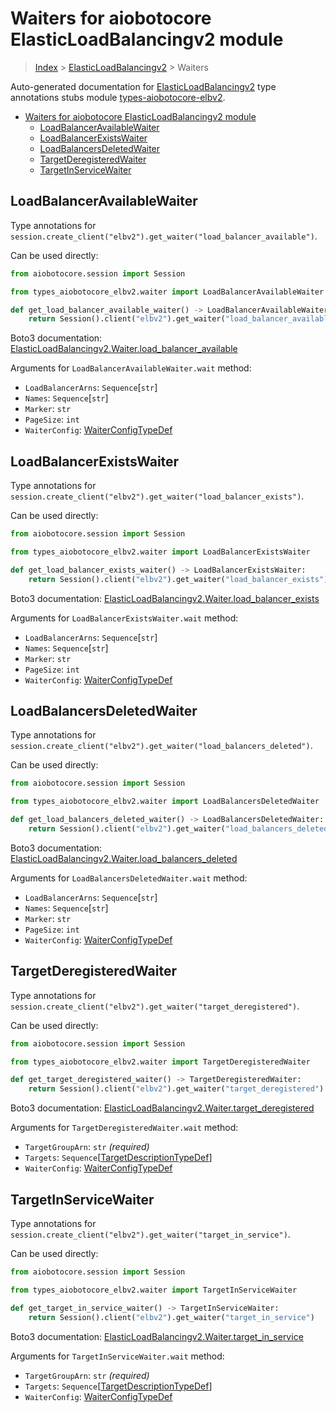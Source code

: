 <a id="waiters-for-aiobotocore-elasticloadbalancingv2-module"></a>

# Waiters for aiobotocore ElasticLoadBalancingv2 module

> [Index](..) > [ElasticLoadBalancingv2](.) > Waiters

Auto-generated documentation for
[ElasticLoadBalancingv2](https://boto3.amazonaws.com/v1/documentation/api/latest/reference/services/elbv2.html#ElasticLoadBalancingv2)
type annotations stubs module
[types-aiobotocore-elbv2](https://pypi.org/project/types-aiobotocore-elbv2/).

- [Waiters for aiobotocore ElasticLoadBalancingv2 module](#waiters-for-aiobotocore-elasticloadbalancingv2-module)
  - [LoadBalancerAvailableWaiter](#loadbalanceravailablewaiter)
  - [LoadBalancerExistsWaiter](#loadbalancerexistswaiter)
  - [LoadBalancersDeletedWaiter](#loadbalancersdeletedwaiter)
  - [TargetDeregisteredWaiter](#targetderegisteredwaiter)
  - [TargetInServiceWaiter](#targetinservicewaiter)

<a id="loadbalanceravailablewaiter"></a>

## LoadBalancerAvailableWaiter

Type annotations for
`session.create_client("elbv2").get_waiter("load_balancer_available")`.

Can be used directly:

```python
from aiobotocore.session import Session

from types_aiobotocore_elbv2.waiter import LoadBalancerAvailableWaiter

def get_load_balancer_available_waiter() -> LoadBalancerAvailableWaiter:
    return Session().client("elbv2").get_waiter("load_balancer_available")
```

Boto3 documentation:
[ElasticLoadBalancingv2.Waiter.load_balancer_available](https://boto3.amazonaws.com/v1/documentation/api/latest/reference/services/elbv2.html#ElasticLoadBalancingv2.Waiter.LoadBalancerAvailable)

Arguments for `LoadBalancerAvailableWaiter.wait` method:

- `LoadBalancerArns`: `Sequence`\[`str`\]
- `Names`: `Sequence`\[`str`\]
- `Marker`: `str`
- `PageSize`: `int`
- `WaiterConfig`: [WaiterConfigTypeDef](./type_defs.md#waiterconfigtypedef)

<a id="loadbalancerexistswaiter"></a>

## LoadBalancerExistsWaiter

Type annotations for
`session.create_client("elbv2").get_waiter("load_balancer_exists")`.

Can be used directly:

```python
from aiobotocore.session import Session

from types_aiobotocore_elbv2.waiter import LoadBalancerExistsWaiter

def get_load_balancer_exists_waiter() -> LoadBalancerExistsWaiter:
    return Session().client("elbv2").get_waiter("load_balancer_exists")
```

Boto3 documentation:
[ElasticLoadBalancingv2.Waiter.load_balancer_exists](https://boto3.amazonaws.com/v1/documentation/api/latest/reference/services/elbv2.html#ElasticLoadBalancingv2.Waiter.LoadBalancerExists)

Arguments for `LoadBalancerExistsWaiter.wait` method:

- `LoadBalancerArns`: `Sequence`\[`str`\]
- `Names`: `Sequence`\[`str`\]
- `Marker`: `str`
- `PageSize`: `int`
- `WaiterConfig`: [WaiterConfigTypeDef](./type_defs.md#waiterconfigtypedef)

<a id="loadbalancersdeletedwaiter"></a>

## LoadBalancersDeletedWaiter

Type annotations for
`session.create_client("elbv2").get_waiter("load_balancers_deleted")`.

Can be used directly:

```python
from aiobotocore.session import Session

from types_aiobotocore_elbv2.waiter import LoadBalancersDeletedWaiter

def get_load_balancers_deleted_waiter() -> LoadBalancersDeletedWaiter:
    return Session().client("elbv2").get_waiter("load_balancers_deleted")
```

Boto3 documentation:
[ElasticLoadBalancingv2.Waiter.load_balancers_deleted](https://boto3.amazonaws.com/v1/documentation/api/latest/reference/services/elbv2.html#ElasticLoadBalancingv2.Waiter.LoadBalancersDeleted)

Arguments for `LoadBalancersDeletedWaiter.wait` method:

- `LoadBalancerArns`: `Sequence`\[`str`\]
- `Names`: `Sequence`\[`str`\]
- `Marker`: `str`
- `PageSize`: `int`
- `WaiterConfig`: [WaiterConfigTypeDef](./type_defs.md#waiterconfigtypedef)

<a id="targetderegisteredwaiter"></a>

## TargetDeregisteredWaiter

Type annotations for
`session.create_client("elbv2").get_waiter("target_deregistered")`.

Can be used directly:

```python
from aiobotocore.session import Session

from types_aiobotocore_elbv2.waiter import TargetDeregisteredWaiter

def get_target_deregistered_waiter() -> TargetDeregisteredWaiter:
    return Session().client("elbv2").get_waiter("target_deregistered")
```

Boto3 documentation:
[ElasticLoadBalancingv2.Waiter.target_deregistered](https://boto3.amazonaws.com/v1/documentation/api/latest/reference/services/elbv2.html#ElasticLoadBalancingv2.Waiter.TargetDeregistered)

Arguments for `TargetDeregisteredWaiter.wait` method:

- `TargetGroupArn`: `str` *(required)*
- `Targets`:
  `Sequence`\[[TargetDescriptionTypeDef](./type_defs.md#targetdescriptiontypedef)\]
- `WaiterConfig`: [WaiterConfigTypeDef](./type_defs.md#waiterconfigtypedef)

<a id="targetinservicewaiter"></a>

## TargetInServiceWaiter

Type annotations for
`session.create_client("elbv2").get_waiter("target_in_service")`.

Can be used directly:

```python
from aiobotocore.session import Session

from types_aiobotocore_elbv2.waiter import TargetInServiceWaiter

def get_target_in_service_waiter() -> TargetInServiceWaiter:
    return Session().client("elbv2").get_waiter("target_in_service")
```

Boto3 documentation:
[ElasticLoadBalancingv2.Waiter.target_in_service](https://boto3.amazonaws.com/v1/documentation/api/latest/reference/services/elbv2.html#ElasticLoadBalancingv2.Waiter.TargetInService)

Arguments for `TargetInServiceWaiter.wait` method:

- `TargetGroupArn`: `str` *(required)*
- `Targets`:
  `Sequence`\[[TargetDescriptionTypeDef](./type_defs.md#targetdescriptiontypedef)\]
- `WaiterConfig`: [WaiterConfigTypeDef](./type_defs.md#waiterconfigtypedef)
